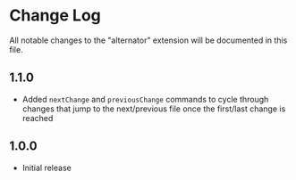 # Change Log

All notable changes to the "alternator" extension will be documented in this file.

## 1.1.0

- Added `nextChange` and `previousChange` commands to cycle through changes that jump to the next/previous file once the first/last change is reached

## 1.0.0

- Initial release
